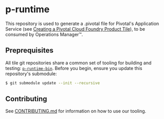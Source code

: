 # p-runtime

This repository is used to generate a .pivotal file for Pivotal's Application
Service (see [Creating a Pivotal Cloud Foundry Product
Tile](https://docs.pivotal.io/partners/creating.html)), to be consumed by
Operations Manager&trade;.

## Preprequisites

All tile git repositories share a common set of tooling for building and
testing: [`p-runtime-bin`](https://github.com/pivotal/p-runtime-bin).  Before
you begin, ensure you update this repository's submodule:

```sh
$ git submodule update --init --recursive
```

## Contributing

See [CONTRIBUTING.md](CONTRIBUTING.md) for information on how to use our tooling.

